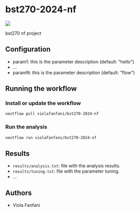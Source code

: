 # bst270-2024-nf

![](https://github.com/violafanfani/bst270-2024-nf/workflows/build/badge.svg)

bst270 nf project

## Configuration

- param1: this is the parameter description (default: "hello")
- ...
- paramN: this is the parameter description (default: "flow")

## Running the workflow

### Install or update the workflow

```bash
nextflow pull violafanfani/bst270-2024-nf
```

### Run the analysis

```bash
nextflow run violafanfani/bst270-2024-nf
```

## Results

- `results/analysis.txt`: file with the analysis results.
- `results/tuning.txt`: file with the parameter tuning.
- ...

## Authors

- Viola Fanfani
